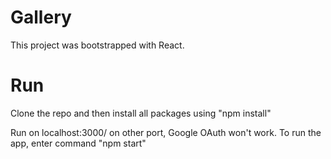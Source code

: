 # Gallery
This project was bootstrapped with React.

# Run
Clone the repo and then install all packages using "npm install"

Run on localhost:3000/ on other port, Google OAuth won't work. To run the app, enter command "npm start"
